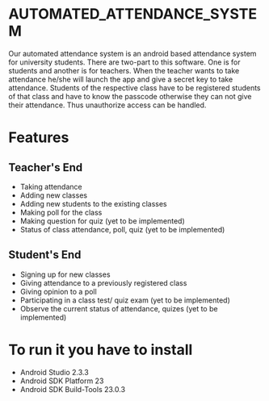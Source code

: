 # AUTOMATED_ATTENDANCE_SYSTEM
Our automated attendance system is an android based attendance system for university students. There are two-part to this software. One is for students and another is for teachers. When the teacher wants to take attendance he/she will launch the app and give a secret key to take attendance. Students of the respective class have to be registered students of that class and have to know the passcode otherwise they can not give their attendance. Thus unauthorize access can be handled.

# Features

## Teacher's End
* Taking attendance
* Adding new classes
* Adding new students to the existing classes
* Making poll for the class
* Making question for quiz (yet to be implemented)
* Status of class attendance, poll, quiz (yet to be implemented)

## Student's End
* Signing up for new classes
* Giving attendance to a previously registered class
* Giving opinion to a poll
* Participating in a class test/ quiz exam (yet to be implemented)
* Observe the current status of attendance, quizes (yet to be implemented)

# To run it you have to install
* Android Studio 2.3.3
* Android SDK Platform 23
* Android SDK Build-Tools 23.0.3
